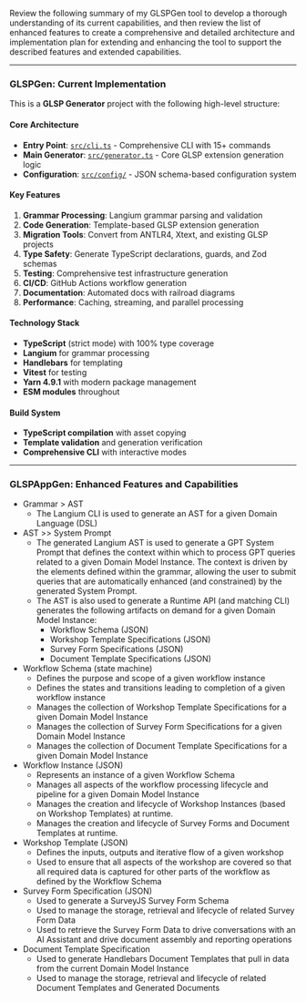Review the following summary of my GLSPGen tool to develop a thorough understanding of its current capabilities, and then review the list of enhanced features to create a comprehensive and detailed architecture and implementation plan for extending and enhancing the tool to support the described features and extended capabilities.

---

### GLSPGen: Current Implementation

This is a **GLSP Generator** project with the following high-level structure:

#### **Core Architecture**

- **Entry Point**: [`src/cli.ts`](vscode-webview://0npu61pb8291shpl6dl1ublr2sqvl144hbp696jaj277c349lrvd/src/cli.ts:1) - Comprehensive CLI with 15+ commands
- **Main Generator**: [`src/generator.ts`](vscode-webview://0npu61pb8291shpl6dl1ublr2sqvl144hbp696jaj277c349lrvd/src/generator.ts:1) - Core GLSP extension generation logic
- **Configuration**: [`src/config/`](vscode-webview://0npu61pb8291shpl6dl1ublr2sqvl144hbp696jaj277c349lrvd/src/config/) - JSON schema-based configuration system

#### **Key Features**

1. **Grammar Processing**: Langium grammar parsing and validation
2. **Code Generation**: Template-based GLSP extension generation
3. **Migration Tools**: Convert from ANTLR4, Xtext, and existing GLSP projects
4. **Type Safety**: Generate TypeScript declarations, guards, and Zod schemas
5. **Testing**: Comprehensive test infrastructure generation
6. **CI/CD**: GitHub Actions workflow generation
7. **Documentation**: Automated docs with railroad diagrams
8. **Performance**: Caching, streaming, and parallel processing

#### **Technology Stack**

- **TypeScript** (strict mode) with 100% type coverage
- **Langium** for grammar processing
- **Handlebars** for templating
- **Vitest** for testing
- **Yarn 4.9.1** with modern package management
- **ESM modules** throughout

#### **Build System**

- **TypeScript compilation** with asset copying
- **Template validation** and generation verification
- **Comprehensive CLI** with interactive modes

---

### GLSPAppGen: Enhanced Features and Capabilities

- Grammar > AST
  - The Langium CLI is used to generate an AST for a given Domain Language (DSL)
- AST >> System Prompt
  - The generated Langium AST is used to generate a GPT System Prompt that defines the context within which to process GPT queries related to a given Domain Model Instance.  The context is driven by the elements defined within the grammar, allowing the user to submit queries that are automatically enhanced (and constrained) by the generated System Prompt.
  - The AST is also used to generate a Runtime API (and matching CLI) generates the following artifacts on demand for a given Domain Model Instance:
    - Workflow Schema (JSON)
    - Workshop Template Specifications (JSON)
    - Survey Form Specifications (JSON)
    - Document Template Specifications (JSON)
- Workflow Schema (state machine)
  - Defines the purpose and scope of a given workflow instance
  - Defines the states and transitions leading to completion of a given workflow instance
  - Manages the collection of Workshop Template Specifications for a given Domain Model Instance
  - Manages the collection of Survey Form Specifications for a given Domain Model Instance
  - Manages the collection of Document Template Specifications for a given Domain Model Instance
- Workflow Instance (JSON)
  - Represents an instance of a given Workflow Schema
  - Manages all aspects of the workflow processing lifecycle and pipeline for a given Domain Model Instance
  - Manages the creation and lifecycle of Workshop Instances (based on Workshop Templates) at runtime.
  - Manages the creation and lifecycle of Survey Forms and Document Templates at runtime.
- Workshop Template (JSON)
  - Defines the inputs, outputs and iterative flow of a given workshop
  - Used to ensure that all aspects of the workshop are covered so that all required data is captured for other parts of the workflow as defined by the Workflow Schema
- Survey Form Specification (JSON)
  - Used to generate a SurveyJS Survey Form Schema
  - Used to manage the storage, retrieval and lifecycle of related Survey Form Data
  - Used to retrieve the Survey Form Data to drive conversations with an AI Assistant and drive document assembly and reporting operations
- Document Template Specification
  - Used to generate Handlebars Document Templates that pull in data from the current Domain Model Instance
  - Used to manage the storage, retrieval and lifecycle of related Document Templates and Generated Documents

##### 